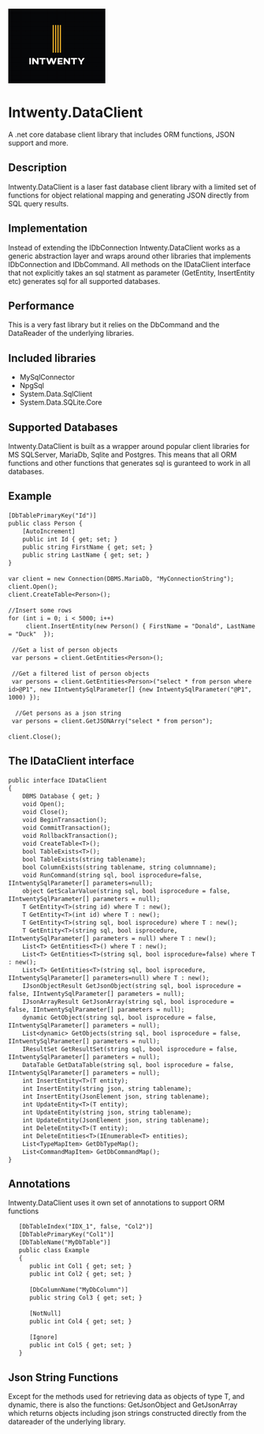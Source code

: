 ![alt text](https://github.com/Domitor/Intwenty/blob/master/IntwentyDemo/wwwroot/images/intwenty_loggo_small.png)

# Intwenty.DataClient
A .net core database client library that includes ORM functions, JSON support and more.

## Description
Intwenty.DataClient is a laser fast database client library with a limited set of functions for object relational mapping and generating JSON directly from SQL query results. 

## Implementation
Instead of extending the IDbConnection Intwenty.DataClient works as a generic abstraction layer and wraps around other libraries that implements IDbConnection and IDbCommand. All methods on the IDataClient interface that not explicitly takes an sql statment as parameter (GetEntity<T>, InsertEntity<T> etc) generates sql for all supported databases.

## Performance
This is a very fast library but it relies on the DbCommand and the DataReader of the underlying libraries.

## Included libraries
* MySqlConnector
* NpgSql
* System.Data.SqlClient
* System.Data.SQLite.Core

## Supported Databases
Intwenty.DataClient is built as a wrapper around popular client libraries for MS SQLServer, MariaDb, Sqlite and Postgres. This means that all ORM functions and other functions that generates sql is guranteed to work in all databases.


## Example

    [DbTablePrimaryKey("Id")]
    public class Person {
        [AutoIncrement]
        public int Id { get; set; }
        public string FirstName { get; set; }
        public string LastName { get; set; }
    }
    
    var client = new Connection(DBMS.MariaDb, "MyConnectionString");
    client.Open();
    client.CreateTable<Person>();
    
    //Insert some rows
    for (int i = 0; i < 5000; i++)
         client.InsertEntity(new Person() { FirstName = "Donald", LastName = "Duck"  });
         
     //Get a list of person objects
     var persons = client.GetEntities<Person>();
     
     //Get a filtered list of person objects
     var persons = client.GetEntities<Person>("select * from person where id>@P1", new IIntwentySqlParameter[] {new IntwentySqlParameter("@P1", 1000) });
     
      //Get persons as a json string
     var persons = client.GetJSONArry("select * from person");
  
    client.Close();
    
    

## The IDataClient interface

    public interface IDataClient
    {
        DBMS Database { get; }
        void Open();
        void Close();
        void BeginTransaction();
        void CommitTransaction();
        void RollbackTransaction();
        void CreateTable<T>();
        bool TableExists<T>();
        bool TableExists(string tablename);
        bool ColumnExists(string tablename, string columnname);
        void RunCommand(string sql, bool isprocedure=false, IIntwentySqlParameter[] parameters=null);
        object GetScalarValue(string sql, bool isprocedure = false, IIntwentySqlParameter[] parameters = null);
        T GetEntity<T>(string id) where T : new();
        T GetEntity<T>(int id) where T : new();
        T GetEntity<T>(string sql, bool isprocedure) where T : new();
        T GetEntity<T>(string sql, bool isprocedure, IIntwentySqlParameter[] parameters = null) where T : new();
        List<T> GetEntities<T>() where T : new();
        List<T> GetEntities<T>(string sql, bool isprocedure=false) where T : new();
        List<T> GetEntities<T>(string sql, bool isprocedure, IIntwentySqlParameter[] parameters=null) where T : new();
        IJsonObjectResult GetJsonObject(string sql, bool isprocedure = false, IIntwentySqlParameter[] parameters = null);
        IJsonArrayResult GetJsonArray(string sql, bool isprocedure = false, IIntwentySqlParameter[] parameters = null);
        dynamic GetObject(string sql, bool isprocedure = false, IIntwentySqlParameter[] parameters = null);
        List<dynamic> GetObjects(string sql, bool isprocedure = false, IIntwentySqlParameter[] parameters = null);
        IResultSet GetResultSet(string sql, bool isprocedure = false, IIntwentySqlParameter[] parameters = null);
        DataTable GetDataTable(string sql, bool isprocedure = false, IIntwentySqlParameter[] parameters = null);
        int InsertEntity<T>(T entity);
        int InsertEntity(string json, string tablename);
        int InsertEntity(JsonElement json, string tablename);
        int UpdateEntity<T>(T entity);
        int UpdateEntity(string json, string tablename);
        int UpdateEntity(JsonElement json, string tablename);
        int DeleteEntity<T>(T entity);
        int DeleteEntities<T>(IEnumerable<T> entities);
        List<TypeMapItem> GetDbTypeMap();
        List<CommandMapItem> GetDbCommandMap();
    }
        
## Annotations
Intwenty.DataClient uses it own set of annotations to support ORM functions

       [DbTableIndex("IDX_1", false, "Col2")]
       [DbTablePrimaryKey("Col1")]
       [DbTableName("MyDbTable")]
       public class Example 
       { 
          public int Col1 { get; set; }
          public int Col2 { get; set; }
        
          [DbColumnName("MyDbColumn")]
          public string Col3 { get; set; }
        
          [NotNull]
          public int Col4 { get; set; }
        
          [Ignore]
          public int Col5 { get; set; }
       }

## Json String Functions
Except for the methods used for retrieving data as objects of type T, and dynamic, there is also the functions: GetJsonObject and GetJsonArray which returns objects including json strings constructed directly from the datareader of the underlying library.


